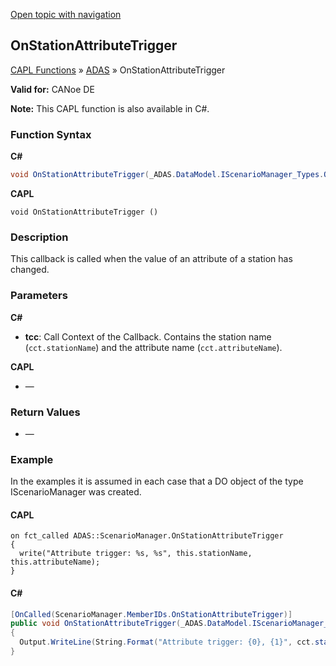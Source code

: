 [Open topic with navigation](../../../../../CANoeDEFamily.htm#Topics/CAPLFunctions/ADAS/Functions/CAPLfunctionOnStationAttributeTrigger.md)

## OnStationAttributeTrigger

[CAPL Functions](../../CAPLfunctions.md) » [ADAS](../CAPLfunctionsADASOverview.md) » OnStationAttributeTrigger

**Valid for:** CANoe DE

**Note:** This CAPL function is also available in C#.

### Function Syntax

**C#**

```csharp
void OnStationAttributeTrigger(_ADAS.DataModel.IScenarioManager_Types.OnStationAttributeTrigger.TransientCallContext cct)
```

**CAPL**

```capl
void OnStationAttributeTrigger ()
```

### Description

This callback is called when the value of an attribute of a station has changed.

### Parameters

**C#**

- **tcc**: Call Context of the Callback. Contains the station name (`cct.stationName`) and the attribute name (`cct.attributeName`).

**CAPL**

- —

### Return Values

- —

### Example

In the examples it is assumed in each case that a DO object of the type IScenarioManager was created.

#### CAPL

```capl
on fct_called ADAS::ScenarioManager.OnStationAttributeTrigger
{
  write("Attribute trigger: %s, %s", this.stationName, this.attributeName);
}
```

#### C#

```csharp
[OnCalled(ScenarioManager.MemberIDs.OnStationAttributeTrigger)]
public void OnStationAttributeTrigger(_ADAS.DataModel.IScenarioManager_Types.OnStationAttributeTrigger.TransientCallContext cct)
{
  Output.WriteLine(String.Format("Attribute trigger: {0}, {1}", cct.stationName, cct.attributeName));
}
```
